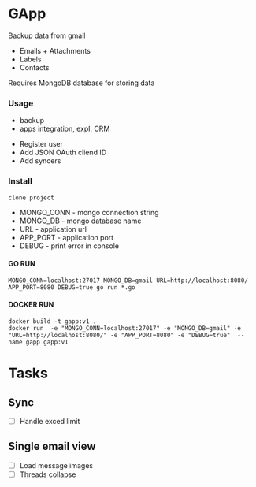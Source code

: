 # GApp
Backup data from gmail

* Emails + Attachments
* Labels
* Contacts 

Requires MongoDB database for storing data

### Usage
 - backup
 - apps integration, expl. CRM

* Register user
* Add JSON OAuth cliend ID
* Add syncers

### Install

```
clone project
```

* MONGO_CONN    - mongo connection string
* MONGO_DB      - mongo database name
* URL           - application url
* APP_PORT      - application port
* DEBUG         - print error in console

#### GO RUN
```
MONGO_CONN=localhost:27017 MONGO_DB=gmail URL=http://localhost:8080/ APP_PORT=8080 DEBUG=true go run *.go
```

#### DOCKER RUN
```
docker build -t gapp:v1 .
docker run  -e "MONGO_CONN=localhost:27017" -e "MONGO_DB=gmail" -e "URL=http://localhost:8080/" -e "APP_PORT=8080" -e "DEBUG=true"  --name gapp gapp:v1
```

# Tasks

## Sync
- [ ] Handle exced limit

## Single email view
- [ ] Load message images
- [ ] Threads collapse